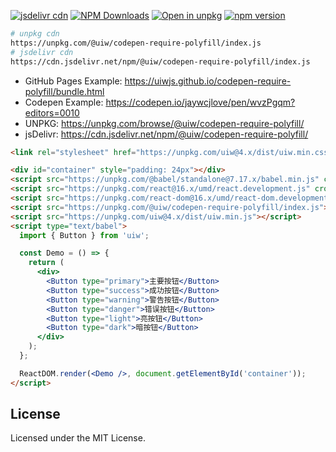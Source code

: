 [![jsdelivr cdn](https://data.jsdelivr.com/v1/package/npm/@uiw/codepen-require-polyfill/badge?style=rounded)](https://www.jsdelivr.com/package/npm/@uiw/codepen-require-polyfill)
[![NPM Downloads](https://img.shields.io/npm/dm/@uiw/codepen-require-polyfill.svg?style=flat)](https://www.npmjs.com/package/@uiw/codepen-require-polyfill)
[![Open in unpkg](https://img.shields.io/badge/Open%20in-unpkg-blue?label=@uiw/codepen-require-polyfill)](https://uiwjs.github.io/npm-unpkg/#/pkg/@uiw/codepen-require-polyfill/file/README.md)
[![npm version](https://img.shields.io/npm/v/@uiw/codepen-require-polyfill.svg)](https://www.npmjs.com/package/@uiw/codepen-require-polyfill)

```bash
# unpkg cdn
https://unpkg.com/@uiw/codepen-require-polyfill/index.js
# jsdelivr cdn
https://cdn.jsdelivr.net/npm/@uiw/codepen-require-polyfill/index.js
```

- GitHub Pages Example: https://uiwjs.github.io/codepen-require-polyfill/bundle.html
- Codepen Example: https://codepen.io/jaywcjlove/pen/wvzPgqm?editors=0010
- UNPKG: https://unpkg.com/browse/@uiw/codepen-require-polyfill/
- jsDelivr: https://cdn.jsdelivr.net/npm/@uiw/codepen-require-polyfill/

```html
<link rel="stylesheet" href="https://unpkg.com/uiw@4.x/dist/uiw.min.css">

<div id="container" style="padding: 24px"></div>
<script src="https://unpkg.com/@babel/standalone@7.17.x/babel.min.js" crossorigin></script>
<script src="https://unpkg.com/react@16.x/umd/react.development.js" crossorigin></script>
<script src="https://unpkg.com/react-dom@16.x/umd/react-dom.development.js" crossorigin></script>
<script src="https://unpkg.com/@uiw/codepen-require-polyfill/index.js"></script>
<script src="https://unpkg.com/uiw@4.x/dist/uiw.min.js"></script>
<script type="text/babel">
  import { Button } from 'uiw';

  const Demo = () => {
    return (
      <div>
        <Button type="primary">主要按钮</Button>
        <Button type="success">成功按钮</Button>
        <Button type="warning">警告按钮</Button>
        <Button type="danger">错误按钮</Button>
        <Button type="light">亮按钮</Button>
        <Button type="dark">暗按钮</Button>
      </div>
    );
  };

  ReactDOM.render(<Demo />, document.getElementById('container'));
</script>
```

## License

Licensed under the MIT License.
